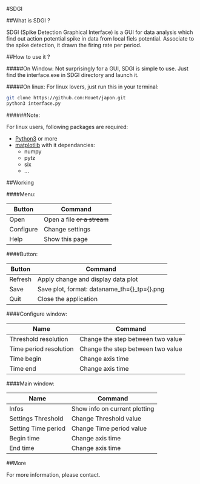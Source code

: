 #SDGI

##What is SDGI ?

SDGI (Spike Detection Graphical Interface) is a GUI for data analysis
which find out action potential spike in data from local fiels potential.
Associate to the spike detection, it drawn the firing rate per period.

##How to use it ? 

#####On Window:
Not surprisingly for a GUI, SDGI is simple to use. 
Just find the interface.exe in SDGI directory and launch it.


#####On linux:
For linux lovers, just run this in your terminal:

```bash
git clone https://github.com:Houet/japon.git
python3 interface.py
```

######Note:

For linux users, following packages are required:

* [Python3](http://python.org) or more
* [matplotlib](http://matplotlib.org/) with it dependancies:
  * numpy
  * pytz
  * six
  * ...


##Working

####Menu:

Button | Command
-------|---------
Open | Open a file ~~or a stream~~
Configure | Change settings 
Help | Show this page

####Button:

Button | Command
-------|--------
Refresh | Apply change and display data plot
Save | Save plot, format: dataname_th={}_tp={}.png
Quit | Close the application

####Configure window:

Name | Command
-----|---------
Threshold resolution | Change the step between two value
Time period resolution | Change the step between two value
Time begin | Change axis time
Time end | Change axis time

####Main window:

Name | Command
-----|--------
Infos | Show info on current plotting
Settings Threshold | Change Threshold value
Setting Time period | Change Time period value
Begin time | Change axis time
End time | Change axis time



##More 

For more information, please contact. 


